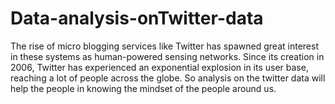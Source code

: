 # Data-analysis-onTwitter-data
The rise of micro blogging services like Twitter has spawned great interest in these systems as human-powered sensing networks. Since its creation in 2006, Twitter has experienced an exponential explosion in its user base, reaching a lot of people across the globe. So analysis on the twitter data will help the people in knowing the mindset of the people around us.
